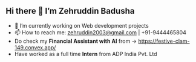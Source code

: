 ## Hi there 👋 I’m Zehruddin Badusha
- 🔭 I’m currently working on Web development projects
- 📫 How to reach me: zehruddin2003@gmail.com | +91-9444465804
- Do check my **Financial Assistant with AI** from -> https://festive-clam-149.convex.app/
- Have worked as a full time **Intern** from ADP India Pvt. Ltd 

